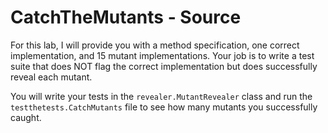 # CatchTheMutants - Source

For this lab, I will provide you with a method specification, one correct implementation, and 15 mutant implementations. 
Your job is to write a test suite that does NOT flag the correct implementation but does successfully reveal each mutant. 

You will write your tests in the `revealer.MutantRevealer` class and run the `testthetests.CatchMutants` file to see how many mutants you successfully caught.

